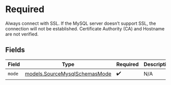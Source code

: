 # Required

Always connect with SSL. If the MySQL server doesn’t support SSL, the connection will not be established. Certificate Authority (CA) and Hostname are not verified.


## Fields

| Field                                                                | Type                                                                 | Required                                                             | Description                                                          |
| -------------------------------------------------------------------- | -------------------------------------------------------------------- | -------------------------------------------------------------------- | -------------------------------------------------------------------- |
| `mode`                                                               | [models.SourceMysqlSchemasMode](../models/sourcemysqlschemasmode.md) | :heavy_check_mark:                                                   | N/A                                                                  |